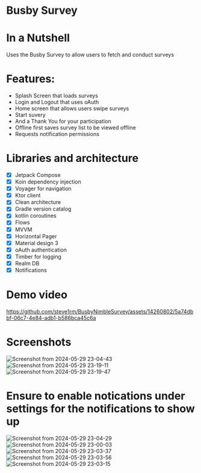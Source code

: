 # Busby Survey

# In a Nutshell
Uses the Busby Survey to allow users to fetch and conduct surveys

# Features:
- Splash Screen that loads surveys
- Login and Logout that uses oAuth
- Home screen that allows users swipe surveys
- Start suvery
- And a Thank You for your participation
- Offline first saves survey list to be viewed offline
- Requests notification permissions

 
# Libraries and architecture
- [x] Jetpack Compose
- [x] Koin dependency injection
- [x] Voyager for navigation
- [x] Ktor client
- [x] Clean architecture
- [x] Gradle version catalog
- [x] kotlin coroutines
- [x] Flows
- [x] MVVM
- [x] Horizontal Pager
- [x] Material design 3
- [x] oAuth authentication
- [X] Timber for logging
- [X] Realm DB
- [X] Notifications

# Demo video
https://github.com/steve1rm/BusbyNimbleSurvey/assets/14260802/5a74dbbf-06c7-4e84-adb1-b586bca45c6a

# Screenshots
![Screenshot from 2024-05-29 23-04-43](https://github.com/steve1rm/BusbyNimbleSurvey/assets/14260802/8f1d87b1-2311-4e0b-b3a2-e06fe29607b7)
![Screenshot from 2024-05-29 23-19-11](https://github.com/steve1rm/BusbyNimbleSurvey/assets/14260802/b753d82c-dcc6-48e3-9c1f-d533517193fe)
![Screenshot from 2024-05-29 23-19-47](https://github.com/steve1rm/BusbyNimbleSurvey/assets/14260802/8a783e53-8e3c-40a6-84c1-9860056f1aa3)
# Ensure to enable notications under settings for the notifications to show up
![Screenshot from 2024-05-29 23-04-29](https://github.com/steve1rm/BusbyNimbleSurvey/assets/14260802/18919c5d-1c36-4cb1-8720-d9d3d4e954e5)
![Screenshot from 2024-05-29 23-00-03](https://github.com/steve1rm/BusbyNimbleSurvey/assets/14260802/973b0f87-2099-4450-b633-ca424b3e7fd0)
![Screenshot from 2024-05-29 23-03-37](https://github.com/steve1rm/BusbyNimbleSurvey/assets/14260802/3817c7d0-7d4e-458b-bf9c-ec82ecfa03c8)
![Screenshot from 2024-05-29 23-03-56](https://github.com/steve1rm/BusbyNimbleSurvey/assets/14260802/4a59da1c-febd-4a15-b28e-9247c0b6e6aa)
![Screenshot from 2024-05-29 23-03-15](https://github.com/steve1rm/BusbyNimbleSurvey/assets/14260802/3fe721d7-7a32-49a2-bcb8-0139b2c3bc69)
